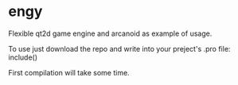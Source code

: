 # engy
Flexible qt2d  game engine and arcanoid as example of usage.

To use just download the repo and write into your preject's .pro file:
include(<path to engy.pri file>)

First compilation will take some time.
